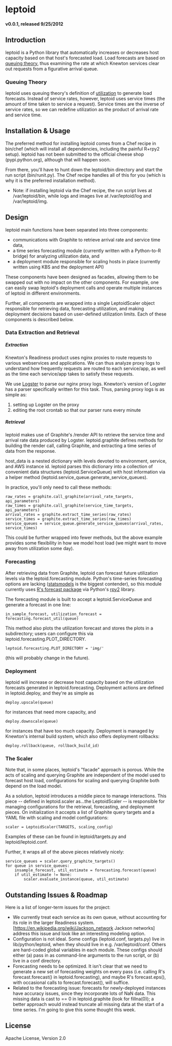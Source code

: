 ﻿# leptoid
#### v0.0.1, released 9/25/2012

## Introduction

leptoid is a Python library that automatically increases or decreases host capacity based on that host's forecasted load. Load forecasts are based on [queuing theory](https://en.wikipedia.org/wiki/Queuing_theory), thus examining the rate at which Knewton services clear out requests from a figurative arrival queue.

### Queuing Theory
leptoid uses queuing theory's definition of [utilization](https://en.wikipedia.org/wiki/Queuing_theory#Utilization) to generate load forecasts. Instead of service rates, however, leptoid uses service times (the amount of time taken to service a request). Service times are the inverse of service rates, so we can redefine utilization as the product of arrival rate and service time.

## Installation & Usage

The preferred method for installing leptoid comes from a Chef recipe in bin/chef (which will install all dependencies, including the painful R+rpy2 setup). leptoid has not been submitted to the official cheese shop (pypi.python.org), although that will happen soon.

From there, you'll have to hunt down the leptoid/bin directory and start the run script (bin/runit.py). The Chef recipe handles all of this for you (which is why it is the preferred installation method).
* Note: if installing leptoid via the Chef recipe, the run script lives at /var/leptoid/bin, while logs and images live at /var/leptoid/log and /var/leptoid/img.


## Design
leptoid main functions have been separated into three components:

* communications with Graphite to retrieve arrival rate and service time data,
* a time series forecasting module (currently written with a Python-to-R bridge) for analyzing utilization data, and
* a deployment module responsible for scaling hosts in place (currently written using KBS and the deployment API)

These components have been designed as facades, allowing them to be swapped out with no impact on the other components. For example, one can easily swap leptoid's deployment calls and operate multiple instances of leptoid in different environments.

Further, all components are wrapped into a single LeptoidScaler object responsible for retrieving data, forecasting utilization, and making deployment decisions based on user-defined utilization limits. Each of these components is described below.

### Data Extraction and Retrieval

##### Extraction
Knewton's Readiness product uses nginx proxies to route requests to various webservices and applications. We can thus analyze proxy logs to understand how frequently requests are routed to each service/app, as well as the time each service/app takes to satisfy these requests.

We use [Logster](http://github.com/etsy/logster) to parse our nginx proxy logs. Knewton's version of Logster has a parser specifically written for this task. Thus, parsing proxy logs is as simple as:
1. setting up Logster on the proxy
2. editing the root crontab so that our parser runs every minute

##### Retrieval

leptoid makes use of Graphite's /render API to retrieve the service time and arrival rate data produced by Logster. leptoid.graphite defines methods for building the render call, calling Graphite, and extracting a time series of data from the response.

host_data is a nested dictionary with levels devoted to environment, service, and AWS instance id. leptoid parses this dictionary into a collection of convenient data structures (leptoid.ServiceQueue) with host information via a helper method (leptoid.service_queue.generate_service_queues).

In practice, you'll only need to call these methods:

    raw_rates = graphite.call_graphite(arrival_rate_targets, api_parameters)
    raw_times = graphite.call_graphite(service_time_targets, api_parameters)
    arrival_rates = graphite.extract_time_series(raw_rates)
    service_times = graphite.extract_time_series(raw_times)
    service_queues = service_queue.generate_service_queues(arrival_rates, service_times)

This could be further wrapped into fewer methods, but the above example provides some flexibility in how we model host load (we might want to move away from utilization some day).

### Forecasting

After retrieving data from Graphite, leptoid can forecast future utilization levels via the leptoid.forecasting module. Python's time-series forecasting options are lacking ([statsmodels](http://github.com/statsmodels/statsmodels) is the biggest contender), so this module currently uses [R's forecast package](http://robjhyndman.com/software/forecast/) via Python's [rpy2](http://rpy.sourceforge.net/rpy2.html) library.

The forecasting module is built to accept a leptoid.ServiceQueue and generate a forecast in one line:

    in_sample_forecast, utilization_forecast = forecasting.forecast_util(queue)

This method also plots the utilization forecast and stores the plots in a subdirectory; users can configure this via leptoid.forecasting.PLOT_DIRECTORY.

    leptoid.forecasting.PLOT_DIRECTORY = 'img/'

(this will probably change in the future).

### Deployment

leptoid will increase or decrease host capacity based on the utilization forecasts generated in leptoid.forecasting. Deployment actions are defined in leptoid.deploy, and they're as simple as

    deploy.upscale(queue)

for instances that need more capacity, and

    deploy.downscale(queue)

for instances that have too much capacity. Deployment is managed by Knewton's internal build system, which also offers deployment rollbacks:

    deploy.rollback(queue, rollback_build_id)

### The Scaler
Note that, in some places, leptoid's "facade" approach is porous. While the acts of scaling and querying Graphite are independent of the model used to forecast host load, configurations for scaling and querying Graphite both depend on the load model.

As a solution, leptoid introduces a middle piece to manage interactions. This piece -- defined in leptoid.scaler as...the LeptoidScaler -- is responsible for managing configurations for the retrieval, forecasting, and deployment pieces. On initialization it accepts a list of Graphite query targets and a YAML file with scaling and model configurations:

    scaler = LeptoidScaler(TARGETS, scaling_config)

Examples of these can be found in leptoid/targets.py and leptoid/leptoid.conf.

Further, it wraps all of the above pieces relatively nicely:

    service_queues = scaler.query_graphite_targets()
    for queue in service_queues:
        insample_forecast, util_estimate = forecasting.forecast(queue)
        if util_estimate != None:
            scaler.evaluate_instance(queue, util_estimate)

## Outstanding Issues & Roadmap

Here is a list of longer-term issues for the project:

* We currently treat each service as its own queue, without accounting for its role in the larger Readiness system. [https://en.wikipedia.org/wiki/Jackson_network Jackson networks] address this issue and look like an interesting modeling option.
* Configuration is not ideal. Some configs (leptoid.conf, targets.py) live in lib/python/leptoid, when they should live in e.g. /var/leptoid/conf. Others are hard-coded global variables in each module. These configs should either (a) pass in as command-line arguments to the run script, or (b) live in a conf directory.
* Forecasting needs to be optimized. It isn't clear that we need to generate a new set of forecasting weights on every pass (i.e. calling R's forecast.forecast() in leptoid.forecasting), and maybe R's forecast.eps(), with occasional calls to forecast.forecast(), will suffice.
* Related to the forecasting issue: forecasts for newly-deployed instances have accuracy issues, since they incorporate lots of NaN data. This missing data is cast to == 0 in leptoid.graphite (look for fillna(0)); a better approach would instead truncate all missing data at the start of a time series. I'm going to give this some thought this week.

## License

Apache License, Version 2.0
